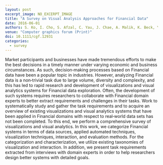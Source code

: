 ```yaml
---
layout: post
excerpt_image: NO_EXCERPT_IMAGE
title: "A Survey on Visual Analysis Approaches for Financial Data"
date: 2016-06-01
authors: S. Ko, I. Cho, S. Afzal, C. Yau, J. Chae, A. Malik, K. Beck, Y. Jang, W. Ribarsky & D. Ebert
venue: "Computer graphics forum (Print)"
doi: 10.1111/cgf.12931
categories:
  - survey
---
```

Market participants and businesses have made tremendous efforts to make the best decisions in a timely manner under varying economic and business circumstances. As such, decision‐making processes based on Financial data have been a popular topic in industries. However, analyzing Financial data is a non‐trivial task due to large volume, diversity and complexity, and this has led to rapid research and development of visualizations and visual analytics systems for Financial data exploration. Often, the development of such systems requires researchers to collaborate with Financial domain experts to better extract requirements and challenges in their tasks. Work to systematically study and gather the task requirements and to acquire an overview of existing visualizations and visual analytics systems that have been applied in Financial domains with respect to real‐world data sets has not been completed. To this end, we perform a comprehensive survey of visualizations and visual analytics. In this work, we categorize Financial systems in terms of data sources, applied automated techniques, visualization techniques, interaction, and evaluation methods. For the categorization and characterization, we utilize existing taxonomies of visualization and interaction. In addition, we present task requirements extracted from interviews with domain experts in order to help researchers design better systems with detailed goals.
